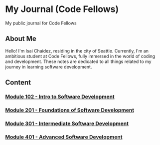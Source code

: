 # My Journal (Code Fellows)

My public journal for Code Fellows

## About Me

Hello! I'm Isai Chaidez, residing in the city of Seattle. Currently, I'm an
ambitious student at Code Fellows, fully immersed in the world of coding and
development. These notes are dedicated to all things related to my journey
in learning software development.

## Content

### [Module 102 - Intro to Software Development](./102/README.md)

### [Module 201 - Foundations of Software Development](./201/README.md)

### [Module 301 - Intermediate Software Development](./301/README.md)

### [Module 401 - Advanced Software Development](./401/README.md)

